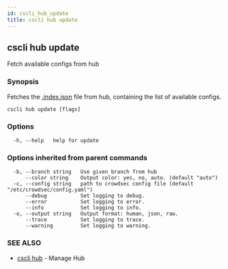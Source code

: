 ```yaml
---
id: cscli_hub_update
title: cscli hub update
---
```

## cscli hub update

Fetch available configs from hub

### Synopsis


Fetches the [.index.json](https://github.com/crowdsecurity/hub/blob/master/.index.json) file from hub, containing the list of available configs.


```
cscli hub update [flags]
```

### Options

```
  -h, --help   help for update
```

### Options inherited from parent commands

```
  -b, --branch string   Use given branch from hub
      --color string    Output color: yes, no, auto. (default "auto")
  -c, --config string   path to crowdsec config file (default "/etc/crowdsec/config.yaml")
      --debug           Set logging to debug.
      --error           Set logging to error.
      --info            Set logging to info.
  -o, --output string   Output format: human, json, raw.
      --trace           Set logging to trace.
      --warning         Set logging to warning.
```

### SEE ALSO

* [cscli hub](/cscli/cscli_hub.md)	 - Manage Hub

